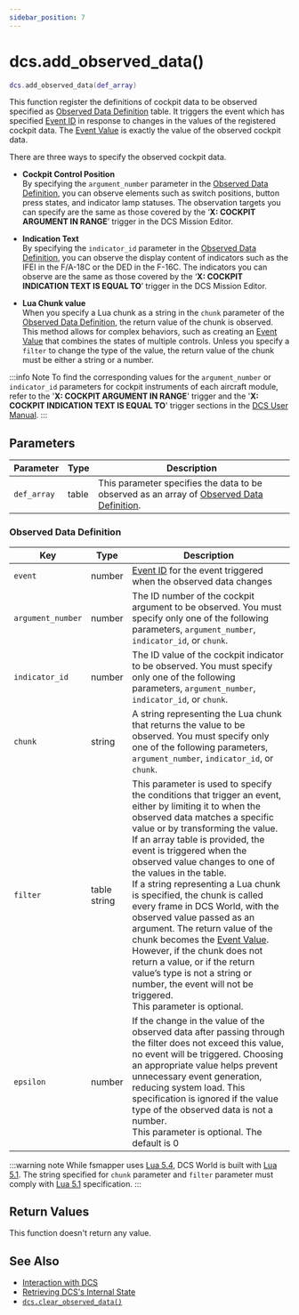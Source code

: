 ```yaml
---
sidebar_position: 7
---
```


# dcs.add_observed_data()
```lua
dcs.add_observed_data(def_array)
```
This function register the definitions of cockpit data to be observed specified as [Observed Data Definition](#observed-data-definition) table.
It triggers the event which has specified [Event ID](/guide/event-action-mapping#event) in response to changes in the values of the registered cockpit data. The [Event Value](/guide/event-action-mapping#event) is exactly the value of the observed cockpit data.

There are three ways to specify the observed cockpit data.
- **Cockpit Control Position**<br/>
    By specifying the `argument_number` parameter in the [Observed Data Definition](#observed-data-definition), you can observe elements such as switch positions, button press states, and indicator lamp statuses. The observation targets you can specify are the same as those covered by the ‘**X: COCKPIT ARGUMENT IN RANGE**’ trigger in the DCS Mission Editor.

- **Indication Text**<br/>
    By specifying the `indicator_id` parameter in the [Observed Data Definition](#observed-data-definition), you can observe the display content of indicators such as the IFEI in the F/A-18C or the DED in the F-16C. The indicators you can observe are the same as those covered by the ‘**X: COCKPIT INDICATION TEXT IS EQUAL TO**’ trigger in the DCS Mission Editor.

- **Lua Chunk value**<br/>
    When you specify a Lua chunk as a string in the `chunk` parameter of the [Observed Data Definition](#observed-data-definition), the return value of the chunk is observed. This method allows for complex behaviors, such as creating an [Event Value](/guide/event-action-mapping#event) that combines the states of multiple controls.
    Unless you specify a `filter` to change the type of the value, the return value of the chunk must be either a string or a number.


:::info Note
To find the corresponding values for the `argument_number` or `indicator_id` parameters for cockpit instruments of each aircraft module, 
refer to the '**X: COCKPIT ARGUMENT IN RANGE**' trigger and the '**X: COCKPIT INDICATION TEXT IS EQUAL TO**' trigger sections in the [DCS User Manual](https://www.digitalcombatsimulator.com/en/downloads/documentation/dcs-user_manual_en/).
:::

## Parameters
|Parameter|Type|Description|
|-|-|-|
|`def_array`|table|This parameter specifies the data to be observed as an array of [Observed Data Definition](#observed-data-definition).


### Observed Data Definition
|Key|Type|Description|
|-|-|-|
|`event`|number|[Event ID](/guide/event-action-mapping#event) for the event triggered when the observed data changes
|`argument_number`|number|The ID number of the cockpit argument to be observed. You must specify only one of the following parameters, `argument_number`, `indicator_id`, or `chunk`.
|`indicator_id`|number|The ID value of the cockpit indicator to be observed. You must specify only one of the following parameters, `argument_number`, `indicator_id`, or `chunk`.
|`chunk`|string|A string representing the Lua chunk that returns the value to be observed.​ You must specify only one of the following parameters, `argument_number`, `indicator_id`, or `chunk`.
|`filter`|table<br/>string|This parameter is used to specify the conditions that trigger an event, either by limiting it to when the observed data matches a specific value or by transforming the value.<br/>If an array table is provided, the event is triggered when the observed value changes to one of the values in the table.<br/>If a string representing a Lua chunk is specified, the chunk is called every frame in DCS World, with the observed value passed as an argument. The return value of the chunk becomes the [Event Value](/guide/event-action-mapping#event). However, if the chunk does not return a value, or if the return value’s type is not a string or number, the event will not be triggered.<br/>This parameter is optional.
|`epsilon`|number|If the change in the value of the observed data after passing through the filter does not exceed this value, no event will be triggered. Choosing an appropriate value helps prevent unnecessary event generation, reducing system load. This specification is ignored if the value type of the observed data is not a number.<br/>This parameter is optional. The default is 0

:::warning note
While fsmapper uses [Lua 5.4](https://www.lua.org/manual/5.4/manual.html), DCS World is built with [Lua 5.1](https://www.lua.org/manual/5.1/manual.html). The string specified for `chunk` parameter and `filter` parameter must comply with [Lua 5.1](https://www.lua.org/manual/5.1/manual.html) specification.
:::


## Return Values
This function doesn't return any value.

## See Also
- [Interaction with DCS](/guide/dcs)
- [Retrieving DCS's Internal State](/guide/dcs#retrieving-dcss-internal-state)
- [`dcs.clear_observed_data()`](/libs/dcs/dcs_clear_observed_data)
